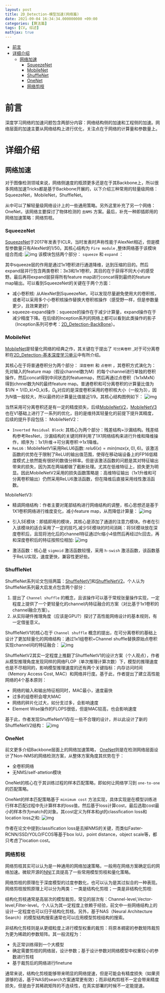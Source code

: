 ```yaml
---
layout: post
title: 2D_Detection-模型加速(网络篇)
date: 2021-09-04 16:34:34.000000000 +09:00
categories: [算法篇]
tags: [CV, 综述]
mathjax: true
---
```

- [前言](#sec-1)
- [详细介绍](#sec-2)
  - [网络加速](#sec-2-1)
    - [SqueezeNet](#sec-2-1-1)
    - [MobileNet](#sec-2-1-2)
    - [ShuffleNet](#sec-2-1-3)
    - [OneNet](#sec-2-1-4)
    - [网络剪枝](#sec-2-1-5)

# 前言<a id="sec-1"></a>

深度学习网络的加速问题包含两部分内容：网络结构侧的加速和工程侧的加速。网络层面的加速主要从网络结构上进行优化，关注点在于网络的计算量和参数量上。

# 详细介绍<a id="sec-2"></a>

## 网络加速<a id="sec-2-1"></a>

对于图像检测领域来说，网络侧速度的瓶颈更多还是在于其Backbone上，所以很多网络加速Tricks都是基于Backbone开展的，以下介绍三种常用的轻量级网络：SqueezeNet，MobileNet，ShuffleNet。

从中可以了解轻量级网络设计上的一些通用策略。另外这里补充了另一个网络：OneNet，该网络主要探讨了物体检测的 `去NMS` 方案。最后，补充一种即插即用的网络加速策略：网络剪枝。

### SqueezeNet<a id="sec-2-1-1"></a>

[SqueezeNet](https://arxiv.org/pdf/1602.07360.pdf)于2017年发表于ICLR，当时发表时声称性能于AlexNet相近，但是模型参数量只有AlexNet的1/50。其核心结构为 `Fire module` ,整体网络基于该模块组合而成: ![img](https://cdn.jsdelivr.net/gh/ZhengWG/Imgs_blog//2021-09-04-2D_Detection-%25E6%25A8%25A1%25E5%259E%258B%25E5%258A%25A0%25E9%2580%259F%2528%25E7%25BD%2591%25E7%25BB%259C%25E7%25AF%2587%2529/2d_detection-%E7%BD%91%E7%BB%9C%E5%8A%A0%E9%80%9F_20210904_140649.png) 该模块包括两个部分： `squeeze` 和 `expand` ：

其中squeeze层的作用是通过1x1卷积进行通道降维，达到压缩的目的。然后expand层并行包含两类卷积：3x3和1x1卷积，其目的在于获得不同大小的感受野。最后再将expand层获得所有feature map进行concat得到最终的feature map输出。可以看到SqueezeNet的关键在于两个方面：

-   减小卷积核: 从AlexNet到SqueezeNet，可以发现尽量避免使用大的卷积核，或者可以采用多个小卷积核操作替换大卷积核操作（感受野一样，但是参数量更少，且效果更好）
-   squeeze-expand操作：squeeze的操作在于减少计算量，expand操作在于减少精度下降。在后续的Inception系列的网络上都可以看到此类操作的影子（Inception系列可参考：[2D_Detection-BackBone](https://johneyzheng.top/posts/2D_Detection-Backbone)）。

### MobileNet<a id="sec-2-1-2"></a>

[MobileNet](https://arxiv.org/pdf/1704.04861.pdf)是轻量化网络的经典之作，其关键在于提出了 `可分离卷积` ,对于可分离卷积在[2D_Detection-基本深度学习单元](https://johneyzheng.top/posts/2D_Detection-%E5%9F%BA%E6%9C%AC%E6%B7%B1%E5%BA%A6%E5%AD%A6%E4%B9%A0%E5%8D%95%E5%85%83)中有所介绍。

其核心在于将普通卷积分为两个部分： `深度卷积` 和 `点卷积` ，其卷积方式演化为：先对输入的feature map（假设channel数为M）的每个channel进行单独的卷积操作，然后concat得到中间状态的featuemap，然后再通过点卷积（1x1xMxN）得到chnnel数为N的最终feature map。普通卷积和可分离卷积的计算量比值为$1/N + 1/(D_k\*D_k)$​​​​，$D_k$​​​​对应的是深度卷积采用的卷积核大小（一般为3），因为N值一般较大，所以最终的计算量比值接近1/9。其核心结构图例如下： ![img](https://cdn.jsdelivr.net/gh/ZhengWG/Imgs_blog//2021-09-04-2D_Detection-%25E6%25A8%25A1%25E5%259E%258B%25E5%258A%25A0%25E9%2580%259F%2528%25E7%25BD%2591%25E7%25BB%259C%25E7%25AF%2587%2529/2d_detection-%E7%BD%91%E7%BB%9C%E5%8A%A0%E9%80%9F_20210904_143655.png)

当然采用可分离卷积还是有一定的精度损失，后续[MobileNetV2](https://arxiv.org/abs/1801.04381)，[MobileNetV3](https://arxiv.org/pdf/1905.02244.pdf)也在V1基础上进行了一系列的优化，目的是维持其轻量化的前提下提升其精度，后续的提升手段包括： MobileNetV2：

-   `Inverted Residual Block`: 其核心为两个部分：残差结构+沙漏结构。残差结构参考ResNet，沙漏结构的关键同样利用了1X1网络结构来进行升维和降维操作，顺序为：1x1升维->可分离卷积->1x1降维。
-   `ReLU6` : MobileNetV1采用ReLU6函数: $relu6(x)=min(max(x, 0), 6)$​。该激活函数的优势在于限制了ReLU的输出值范围，使得在移动端设备上的FP16低精度模式上依然能有很好的数值分辨率。但是该激活函数的问题是其对特征输出带来的损失，因为其在两端都做了截断处理。尤其在低维特征上，损失更为明显。因此MobileNetV2采用的损失函数策略是：高维特征输出（1x1升维和可分离卷积输出）仍然采用ReLU6激活函数，但在降维后直接采用线性激活函数。

MobileNetV3:

-   精调网络结构：作者主要对尾部结构进行网络结构的调整，核心思想还是基于1X1卷积网络进行维度变化，减小feature map，从而降低计算量： ![img](https://cdn.jsdelivr.net/gh/ZhengWG/Imgs_blog//2021-09-04-2D_Detection-%25E6%25A8%25A1%25E5%259E%258B%25E5%258A%25A0%25E9%2580%259F%2528%25E7%25BD%2591%25E7%25BB%259C%25E7%25AF%2587%2529/2d_detection-%E7%BD%91%E7%BB%9C%E5%8A%A0%E9%80%9F_20210904_150443.png)

-   引入SE模块：即插即用的模块，其核心是添加了通道的注意力模块。作者在引入该模块的适合采用了一定的技巧,减少SE模块的时间消耗：将SE模块放在深度卷积后，且现将池化后的channel特征通过fc缩小4倍然后再经过fc回去，再和深度卷积后的特征按照位相加: ![img](https://cdn.jsdelivr.net/gh/ZhengWG/Imgs_blog//2021-09-04-2D_Detection-%25E6%25A8%25A1%25E5%259E%258B%25E5%258A%25A0%25E9%2580%259F%2528%25E7%25BD%2591%25E7%25BB%259C%25E7%25AF%2587%2529/2d_detection-%E7%BD%91%E7%BB%9C%E5%8A%A0%E9%80%9F_20210904_151208.png)

-   激活函数：核心是 `sigmoid` 激活函数较慢，采用 `h-swish` 激活函数，该函数基于ReLU实现，速度更快，兼容性更好些。

### ShuffleNet<a id="sec-2-1-3"></a>

ShuffleNet系列论文包括两篇：[ShuffleNetV1](https://arxiv.org/abs/1707.01083)和[ShuffleNetV2](https://arxiv.org/abs/1807.11164)。个人认为ShuffleNet系列最大启发点包含两个部分：

1.  提出了 `Channel shuffle` 的概念，且该操作可以基于常规张量操作实现，一定程度上提供了一个更轻量化的channel内特征融合的方案（对比基于1x1卷积的channel融合方案）。
2.  从实际硬件推理角度（应该是GPU?）探讨了高性能网络设计的基本规则，有一定借鉴意义。

ShuffleNetV1的核心在于 `Channel shuffle` 概念的提出，在可分离卷积的基础上设计了更加轻量化的网络结构：通过1x1组卷积+Channel shuffle替换原始点卷积实现channel间的特征融合： ![img](https://cdn.jsdelivr.net/gh/ZhengWG/Imgs_blog//2021-09-04-2D_Detection-%25E6%25A8%25A1%25E5%259E%258B%25E5%258A%25A0%25E9%2580%259F%2528%25E7%25BD%2591%25E7%25BB%259C%25E7%25AF%2587%2529/2d_detection-%E6%A8%A1%E5%9E%8B%E5%8A%A0%E9%80%9F%28%E7%BD%91%E7%BB%9C%E7%AF%87%29_20210904_154436.png)

ShuffleNetV2其实一定程度上推翻了ShuffleNetV1的设计方案（个人观点），作者从模型推理角度发现同样的网络FLOP（单次推理计算次数）下，模型的推理速度也是不尽相同的，影响模型推理速度的还有两个关键指标：内存访问时间（Memory Access Cost, MAC）和网络并行度。基于此，作者提出了建立高性能网络的4个基本原则：

-   网络的输入和输出特征相同时，MAC最小，速度最快
-   过多的组卷积会增大MAC
-   网络的碎片化过大，如分支过多，会影响速度
-   Element Wise操作的FLOPS很低，但是MAC较高，也会影响速度

基于此，作者发现ShuffleNetV1存在一些不合理的设计，并以此设计了新的ShuffleNetV2结构： ![img](https://cdn.jsdelivr.net/gh/ZhengWG/Imgs_blog//2021-09-04-2D_Detection-%25E6%25A8%25A1%25E5%259E%258B%25E5%258A%25A0%25E9%2580%259F%2528%25E7%25BD%2591%25E7%25BB%259C%25E7%25AF%2587%2529/2d_detection-%E6%A8%A1%E5%9E%8B%E5%8A%A0%E9%80%9F%28%E7%BD%91%E7%BB%9C%E7%AF%87%29_20210904_155230.png)

### OneNet<a id="sec-2-1-4"></a>

前文更多介绍Backbone层面上的网络加速策略， [OneNet](https://peizesun.github.io/OneNet.pdf)则是在检测网络层面设计了Non-NMS的网络检测方案，从整体方案角度其优势在于：

-   全卷积网络
-   无NMS/self-attetion模块

OneNet的核心在于其训练过程的样本匹配策略，即如何让网络学习到 `one-to-one` 的匹配策略。

OneNet的样本匹配策略基于 `minimum cost` 方法实现，具体实现是在模型训练进行样本匹配过程中先计算样本的loss值，然后基于loss计算cost，最后选取cost最小的样本作为match的对象。其cost定义为样本和gt的classfication loss和location loss之和: ![img](https://cdn.jsdelivr.net/gh/ZhengWG/Imgs_blog//2021-09-04-2D_Detection-%25E6%25A8%25A1%25E5%259E%258B%25E5%258A%25A0%25E9%2580%259F%2528%25E7%25BD%2591%25E7%25BB%259C%25E7%25AF%2587%2529/2d_detection-%E6%A8%A1%E5%9E%8B%E5%8A%A0%E9%80%9F%28%E7%BD%91%E7%BB%9C%E7%AF%87%29_20210904_160315.png)

作者在论文中提到classification loss是去掉NMS的关键，而类似Faster-RCNN/SSD/YOLO/FCOS等基于box IoU，point distance，object scale等，都只考虑了location cost。

### 网络剪枝<a id="sec-2-1-5"></a>

网络剪枝其实可以认为是一种通用的网络加速策略，一般用在网络方案确定后的网络加速。微软开源的[NNI](https://github.com/microsoft/nni)工具提高了一些常用模型剪枝和量化策略。

网络剪枝的原理在于深度模型的过度参数化，也可以认为是其过拟合的一种表现。网络剪枝按照原理上可以分为两类：一类是结构化剪枝；一类是非结构化剪枝:

结构化剪枝通常是高层次的模型裁剪，常见的层次有：Channel-level,Vector-level,Filter-level。个人认为其一定程度上依赖于经验，前文中一些网络结构上的设计一定程度也可以归于结构化剪枝。另外，基于NAS（Neural Architecture Search）的模型结构搜索通常也可以应用模型剪枝结构的搜索。 

非结构化剪枝则是从更细粒度上进行模型权重的裁剪：将原本稠密的参数矩阵裁剪为更为稀疏的参数矩阵。其一般流程为：

-   先正常训练得到一个大模型
-   确定需要剪枝的网络层，设计参数；基于设计参数对网络模型中权重较小的参数进行剪枝
-   基于裁剪后的网络进行finetune

通常来说，结构化剪枝能够带来明显的网络提速，但是可能会有精度损失（如果资源够的话，基于NAS的search方案通常更有效）；而非结构剪枝不一定会带来精度损失，但是由于其稀疏矩阵的不连续性，在真实部署的时候不一定能提速。
